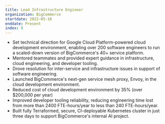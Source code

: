 ```yaml
---
title: Lead Infrastructure Engineer
organization: BigCommerce
startdate: 2022-05-16
enddate: Present
index: 9
---
```


* Set technical direction for Google Cloud Platform-powered cloud development
  environment, enabling over 200 software engineers to run a scaled-down
  version of BigCommerce's 40+ service platform. 
* Mentored teammates and provided expert guidance in infrastructure, cloud
  engineering, and developer tooling.
* Drove resolution for inter-service and infrastructure issues in support
  of software engineering.
* Launched BigCommerce's next-gen service mesh proxy, Envoy, in the cloud
  development environment.
* Reduced cost of cloud development environment by 35% (over $200,000 per year)
* Improved developer tooling reliability, reducing engineering time lost
  from more than 2400 FTE-hours/year to less than 240 FTE-hours/year.
* Built fully Terraformed, secure, CI-deployable Kubernetes cluster in just
  three days to support BigCommerce's internal AI project.
